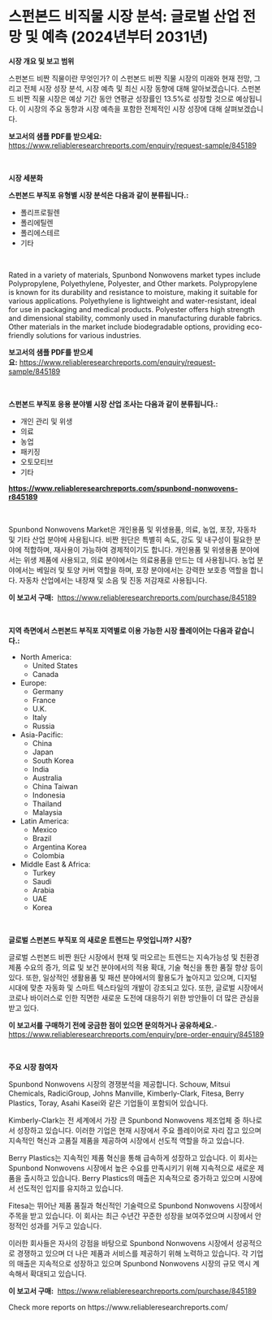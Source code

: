 <p><h1>스펀본드 비직물 시장 분석: 글로벌 산업 전망 및 예측 (2024년부터 2031년)</h1></p><p><strong>시장 개요 및 보고 범위</strong></p>
<p><p>스펀본드 비짠 직물이란 무엇인가? 이 스펀본드 비짠 직물 시장의 미래와 현재 전망, 그리고 전체 시장 성장 분석, 시장 예측 및 최신 시장 동향에 대해 알아보겠습니다. 스펀본드 비짠 직물 시장은 예상 기간 동안 연평균 성장률인 13.5%로 성장할 것으로 예상됩니다. 이 시장의 주요 동향과 시장 예측을 포함한 전체적인 시장 성장에 대해 살펴보겠습니다.</p></p>
<p><strong>보고서의 샘플 PDF를 받으세요:</strong> <a href="https://www.reliableresearchreports.com/enquiry/request-sample/845189">https://www.reliableresearchreports.com/enquiry/request-sample/845189</a></p>
<p>&nbsp;</p>
<p><strong>시장 세분화</strong></p>
<p><strong>스펀본드 부직포 유형별 시장 분석은 다음과 같이 분류됩니다.:</strong></p>
<p><ul><li>폴리프로필렌</li><li>폴리에틸렌</li><li>폴리에스테르</li><li>기타</li></ul></p>
<p>&nbsp;</p>
<p><p>Rated in a variety of materials, Spunbond Nonwovens market types include Polypropylene, Polyethylene, Polyester, and Other markets. Polypropylene is known for its durability and resistance to moisture, making it suitable for various applications. Polyethylene is lightweight and water-resistant, ideal for use in packaging and medical products. Polyester offers high strength and dimensional stability, commonly used in manufacturing durable fabrics. Other materials in the market include biodegradable options, providing eco-friendly solutions for various industries.</p></p>
<p><strong>보고서의 샘플 PDF를 받으세요:</strong>&nbsp;<a href="https://www.reliableresearchreports.com/enquiry/request-sample/845189">https://www.reliableresearchreports.com/enquiry/request-sample/845189</a></p>
<p>&nbsp;</p>
<p><strong> 스펀본드 부직포 응용 분야별 시장 산업 조사는 다음과 같이 분류됩니다.:</strong></p>
<p><ul><li>개인 관리 및 위생</li><li>의료</li><li>농업</li><li>패키징</li><li>오토모티브</li><li>기타</li></ul></p>
<p><strong><a href="https://www.reliableresearchreports.com/spunbond-nonwovens-r845189">https://www.reliableresearchreports.com/spunbond-nonwovens-r845189</a></strong></p>
<p>&nbsp;</p>
<p><p>Spunbond Nonwovens Market은 개인용품 및 위생용품, 의료, 농업, 포장, 자동차 및 기타 산업 분야에 사용됩니다. 비짠 원단은 특별히 속도, 강도 및 내구성이 필요한 분야에 적합하며, 재사용이 가능하여 경제적이기도 합니다. 개인용품 및 위생용품 분야에서는 위생 제품에 사용되고, 의료 분야에서는 의료용품을 만드는 데 사용됩니다. 농업 분야에서는 베일러 및 토양 커버 역할을 하며, 포장 분야에서는 강력한 보호층 역할을 합니다. 자동차 산업에서는 내장재 및 소음 및 진동 저감재로 사용됩니다.</p></p>
<p><strong>이 보고서 구매:</strong>&nbsp; <a href="https://www.reliableresearchreports.com/purchase/845189">https://www.reliableresearchreports.com/purchase/845189</a></p>
<p>&nbsp;</p>
<p><strong>지역 측면에서 스펀본드 부직포 지역별로 이용 가능한 시장 플레이어는 다음과 같습니다.:</strong></p>
<p><ul>
    <li>
        North America:
        <ul>
            <li>United States</li>
            <li>Canada</li>
        </ul>
    </li>
    <li>
        Europe:
        <ul>
            <li>Germany</li>
            <li>France</li>
            <li>U.K.</li>
            <li>Italy</li>
            <li>Russia</li>
        </ul>
    </li>
    <li>
        Asia-Pacific:
        <ul>
            <li>China</li>
            <li>Japan</li>
            <li>South Korea</li>
            <li>India</li>
            <li>Australia</li>
            <li>China Taiwan</li>
            <li>Indonesia</li>
            <li>Thailand</li>
            <li>Malaysia</li>
        </ul>
    </li>
    <li>
        Latin America:
        <ul>
            <li>Mexico</li>
            <li>Brazil</li>
            <li>Argentina Korea</li>
            <li>Colombia</li>
        </ul>
    </li>
    <li>
        Middle East & Africa:
        <ul>
            <li>Turkey</li>
            <li>Saudi</li>
            <li>Arabia</li>
            <li>UAE</li>
            <li>Korea</li>
        </ul>
    </li>
    </ul></p>
<p>&nbsp;</p>
<p><strong>글로벌 스펀본드 부직포 의 새로운 트렌드는 무엇입니까? 시장?</strong></p>
<p><p>글로벌 스펀본드 비짠 원단 시장에서 현재 및 떠오르는 트렌드는 지속가능성 및 친환경 제품 수요의 증가, 의료 및 보건 분야에서의 적용 확대, 기술 혁신을 통한 품질 향상 등이 있다. 또한, 일상적인 생활용품 및 패션 분야에서의 활용도가 높아지고 있으며, 디지털 시대에 맞춘 자동화 및 스마트 텍스타일의 개발이 강조되고 있다. 또한, 글로벌 시장에서 코로나 바이러스로 인한 직면한 새로운 도전에 대응하기 위한 방안들이 더 많은 관심을 받고 있다.</p></p>
<p><strong>이 보고서를 구매하기 전에 궁금한 점이 있으면 문의하거나 공유하세요.</strong>- <a href="https://www.reliableresearchreports.com/enquiry/pre-order-enquiry/845189">https://www.reliableresearchreports.com/enquiry/pre-order-enquiry/845189</a></p>
<p>&nbsp;</p>
<p><strong>주요 시장 참여자</strong></p>
<p><p>Spunbond Nonwovens 시장의 경쟁분석을 제공합니다. Schouw, Mitsui Chemicals, RadiciGroup, Johns Manville, Kimberly-Clark, Fitesa, Berry Plastics, Toray, Asahi Kasei와 같은 기업들이 포함되어 있습니다.</p><p>Kimberly-Clark는 전 세계에서 가장 큰 Spunbond Nonwovens 제조업체 중 하나로서 성장하고 있습니다. 이러한 기업은 현재 시장에서 주요 플레이어로 자리 잡고 있으며 지속적인 혁신과 고품질 제품을 제공하여 시장에서 선도적 역할을 하고 있습니다.</p><p>Berry Plastics는 지속적인 제품 혁신을 통해 급속하게 성장하고 있습니다. 이 회사는 Spunbond Nonwovens 시장에서 높은 수요를 만족시키기 위해 지속적으로 새로운 제품을 출시하고 있습니다. Berry Plastics의 매출은 지속적으로 증가하고 있으며 시장에서 선도적인 입지를 유지하고 있습니다.</p><p>Fitesa는 뛰어난 제품 품질과 혁신적인 기술력으로 Spunbond Nonwovens 시장에서 주목을 받고 있습니다. 이 회사는 최근 수년간 꾸준한 성장을 보여주었으며 시장에서 안정적인 성과를 거두고 있습니다.</p><p>이러한 회사들은 자사의 강점을 바탕으로 Spunbond Nonwovens 시장에서 성공적으로 경쟁하고 있으며 더 나은 제품과 서비스를 제공하기 위해 노력하고 있습니다. 각 기업의 매출은 지속적으로 성장하고 있으며 Spunbond Nonwovens 시장의 규모 역시 계속해서 확대되고 있습니다.</p></p>
<p><strong>이 보고서 구매:</strong>&nbsp;&nbsp;<a href="https://www.reliableresearchreports.com/purchase/845189">https://www.reliableresearchreports.com/purchase/845189</a></p>
<p>Check more reports on https://www.reliableresearchreports.com/</p>